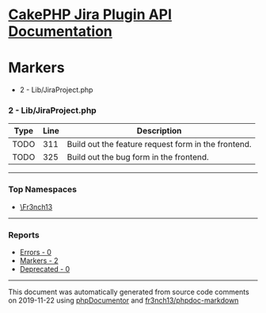 # [CakePHP Jira Plugin API Documentation](../home.md)

# Markers
* 2 - Lib/JiraProject.php
### 2 - Lib/JiraProject.php
| Type | Line | Description |
| ---- | ---- | ----------- |
| TODO | 311 | Build out the feature request form in the frontend. |
| TODO | 325 | Build out the bug form in the frontend. |

---

### Top Namespaces

* [\Fr3nch13](../namespaces/Fr3nch13.html.md)

---

### Reports
* [Errors - 0](../reports/errors.md)
* [Markers - 2](../reports/markers.md)
* [Deprecated - 0](../reports/deprecated.md)

---

This document was automatically generated from source code comments on 2019-11-22 using [phpDocumentor](http://www.phpdoc.org/) and [fr3nch13/phpdoc-markdown](https://github.com/fr3nch13/phpdoc-markdown)
